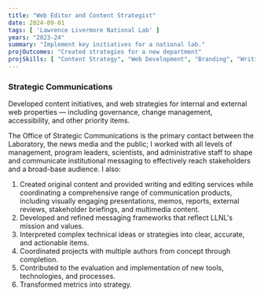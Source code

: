 ```yaml
---
title: "Web Editor and Content Strategist"
date: 2024-09-01
tags: [ 'Lawrence Livermore National Lab' ]
years: "2023-24"
summary: "Implement key initiatives for a national lab."
projOutcomes: "Created strategies for a new department"
projSkills: [ "Content Strategy", "Web Development", "Branding", "Writing", "Editing", "Facilitation", "Executive Communications", "Information Architecture" ]
---
```


### Strategic Communications 

Developed content initiatives, and web strategies for internal and external web properties — including governance, change management, accessibility, and other priority items. 

The Office of Strategic Communications is the primary contact between the Laboratory, the news media and the public; I worked with all levels of management, program leaders, scientists, and administrative staff to shape and communicate institutional messaging to effectively reach stakeholders and a broad-base audience. I also:

1. Created original content and provided writing and editing services while coordinating a comprehensive range of communication products, including visually engaging presentations, memos, reports, external reviews, stakeholder briefings, and multimedia content.
1. Developed and refined messaging frameworks that reflect LLNL's mission and values.
1. Interpreted complex technical ideas or strategies into clear, accurate, and actionable items. 
1. Coordinated projects with multiple authors from concept through completion.
1. Contributed to the evaluation and implementation of new tools, technologies, and processes.
1. Transformed metrics into strategy.
